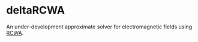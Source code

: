 # deltaRCWA

An under-development approximate solver for electromagnetic fields using
[RCWA](https://en.wikipedia.org/wiki/Rigorous_coupled-wave_analysis).
